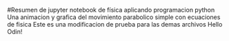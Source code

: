 #Resumen de jupyter notebook de física aplicando programacion python
Una animacion y grafica del movimiento parabolico simple con ecuaciones  de fisica
Este es una modificacion de prueba para las demas archivos
Hello Odin!